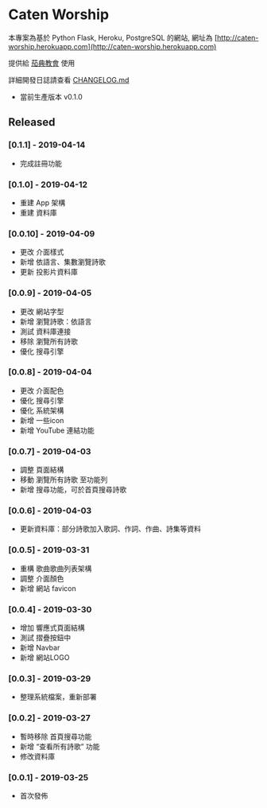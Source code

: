 # Caten Worship

本專案為基於 Python Flask, Heroku, PostgreSQL 的網站,
網址為 [http://caten-worship.herokuapp.com](http://caten-worship.herokuapp.com)

提供給 [茄典教會](https://caten-church.com) 使用

詳細開發日誌請查看 [CHANGELOG.md](https://github.com/saltchang/caten-worship/blob/master/CHANGELOG.md)

- 當前生產版本 v0.1.0

## Released

### [0.1.1] - 2019-04-14

- 完成註冊功能

### [0.1.0] - 2019-04-12

- 重建 App 架構
- 重建 資料庫

### [0.0.10] - 2019-04-09

- 更改 介面樣式
- 新增 依語言、集數瀏覽詩歌
- 更新 投影片資料庫

### [0.0.9] - 2019-04-05

- 更改 網站字型
- 新增 瀏覽詩歌：依語言
- 測試 資料庫連接
- 移除 瀏覽所有詩歌
- 優化 搜尋引擎

### [0.0.8] - 2019-04-04

- 更改 介面配色
- 優化 搜尋引擎
- 優化 系統架構
- 新增 一些icon
- 新增 YouTube 連結功能

### [0.0.7] - 2019-04-03

- 調整 頁面結構
- 移動 瀏覽所有詩歌 至功能列
- 新增 搜尋功能，可於首頁搜尋詩歌

### [0.0.6] - 2019-04-03

- 更新資料庫：部分詩歌加入歌詞、作詞、作曲、詩集等資料

### [0.0.5] - 2019-03-31

- 重構 歌曲歌曲列表架構
- 調整 介面顏色
- 新增 網站 favicon

### [0.0.4] - 2019-03-30

- 增加 響應式頁面結構
- 測試 摺疊按鈕中
- 新增 Navbar
- 新增 網站LOGO

### [0.0.3] - 2019-03-29

- 整理系統檔案，重新部署

### [0.0.2] - 2019-03-27

- 暫時移除 首頁搜尋功能
- 新增 “查看所有詩歌” 功能
- 修改資料庫

### [0.0.1] - 2019-03-25

- 首次發佈

